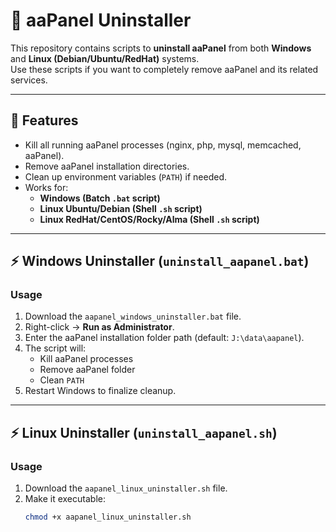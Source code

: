 # 🧹 aaPanel Uninstaller

This repository contains scripts to **uninstall aaPanel** from both **Windows** and **Linux (Debian/Ubuntu/RedHat)** systems.  
Use these scripts if you want to completely remove aaPanel and its related services.

---

## 📌 Features
- Kill all running aaPanel processes (nginx, php, mysql, memcached, aaPanel).
- Remove aaPanel installation directories.
- Clean up environment variables (`PATH`) if needed.
- Works for:
  - **Windows (Batch `.bat` script)**
  - **Linux Ubuntu/Debian (Shell `.sh` script)**
  - **Linux RedHat/CentOS/Rocky/Alma (Shell `.sh` script)**

---

## ⚡ Windows Uninstaller (`uninstall_aapanel.bat`)

### Usage
1. Download the `aapanel_windows_uninstaller.bat` file.
2. Right-click → **Run as Administrator**.
3. Enter the aaPanel installation folder path (default: `J:\data\aapanel`).
4. The script will:
   - Kill aaPanel processes
   - Remove aaPanel folder
   - Clean `PATH`
5. Restart Windows to finalize cleanup.

---

## ⚡ Linux Uninstaller (`uninstall_aapanel.sh`)

### Usage
1. Download the `aapanel_linux_uninstaller.sh` file.
2. Make it executable:
   ```bash
   chmod +x aapanel_linux_uninstaller.sh

